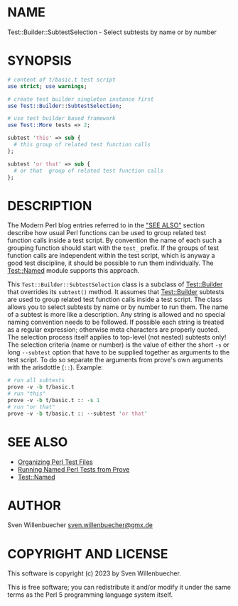 # NAME

Test::Builder::SubtestSelection - Select subtests by name or by number

# SYNOPSIS

```perl
# content of t/basic.t test script
use strict; use warnings;

# create test builder singleton instance first
use Test::Builder::SubtestSelection;

# use test builder based framework
use Test::More tests => 2;

subtest 'this' => sub {
  # this group of related test function calls
};

subtest 'or that' => sub {
  # or that  group of related test function calls
};
```

# DESCRIPTION

The Modern Perl blog entries referred to in the ["SEE ALSO"](#see-also) section
describe how usual Perl functions can be used to group related test function
calls inside a test script. By convention the name of each such a grouping
function should start with the `test_` prefix. If the groups of test function
calls are independent within the test script, which is anyway a good test
discipline, it should be possible to run them individually. The [Test::Named](https://metacpan.org/pod/Test%3A%3ANamed)
module supports this approach.

This `Test::Builder::SubtestSelection` class is a subclass of [Test::Builder](https://metacpan.org/pod/Test%3A%3ABuilder)
that overrides its `subtest()` method. It assumes that [Test::Builder](https://metacpan.org/pod/Test%3A%3ABuilder)
subtests are used to group related test function calls inside a test
script. The class allows you to select subtests by name or by number to
run them. The name of a subtest is more like a description. Any string is
allowed and no special naming convention needs to be followed. If possible
each string is treated as a regular expression; otherwise meta characters
are properly quoted. The selection process itself applies to top-level
(not nested) subtests only! The selection criteria (name or number) is the
value of either the short `-s` or long `--subtest` option that have to
be supplied together as arguments to the test script. To do so separate the
arguments from prove's own arguments with the arisdottle (`::`). Example:

```perl
# run all subtests
prove -v -b t/basic.t
# run "this"
prove -v -b t/basic.t :: -s 1
# run "or that"
prove -v -b t/basic.t :: --subtest 'or that'
```

# SEE ALSO

- [Organizing Perl Test Files](http://www.modernperlbooks.com/mt/2013/05/organizing-perl-test-files.html)
- [Running Named Perl Tests from Prove](http://www.modernperlbooks.com/mt/2013/05/running-named-perl-tests-from-prove.html)
- [Test::Named](https://metacpan.org/pod/Test%3A%3ANamed)

# AUTHOR

Sven Willenbuecher <sven.willenbuecher@gmx.de>

# COPYRIGHT AND LICENSE

This software is copyright (c) 2023 by Sven Willenbuecher.

This is free software; you can redistribute it and/or modify it under the
same terms as the Perl 5 programming language system itself.

